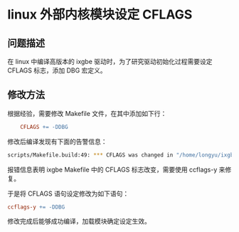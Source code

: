 # linux 外部内核模块设定 CFLAGS
## 问题描述
在 linux 中编译高版本的 ixgbe 驱动时，为了研究驱动初始化过程需要设定 CFLAGS 标志，添加 DBG 宏定义。

## 修改方法
根据经验，需要修改 Makefile 文件，在其中添加如下行：

```Makefile
	CFLAGS += -DDBG
```

修改后编译发现有下面的告警信息：

```bash
scripts/Makefile.build:49: *** CFLAGS was changed in "/home/longyu/ixgbe/Makefile". Fix it to use ccflags-y. 
```
报错信息表明 ixgbe Makefile 中的 CFLAGS 标志改变，需要使用 ccflags-y 来修复。

于是将 CFLAGS 语句设定修改为如下语句：

```Makefile
ccflags-y += -DDBG
```
修改完成后能够成功编译，加载模块确定设定生效。


